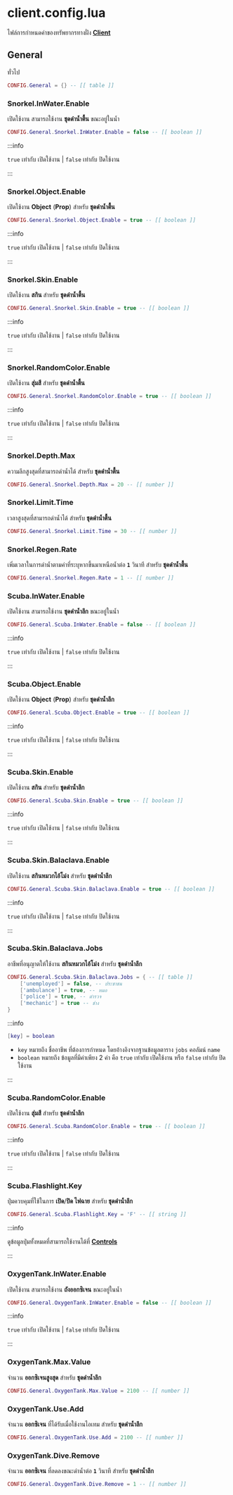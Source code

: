 # client.config.lua

ไฟล์การกำหนดค่าของทรัพยากรทางฝั่ง **[Client](https://en.wikipedia.org/wiki/Client-side)**

## General

ทั่วไป

```lua title="บรรทัดที่ 11"
CONFIG.General = {} -- [[ table ]]
```

### Snorkel.InWater.Enable

เปิดใช้งาน สามารถใช้งาน **ชุดดำน้ำตื้น** ขณะอยู่ในน้ำ

```lua title="บรรทัดที่ 14"
CONFIG.General.Snorkel.InWater.Enable = false -- [[ boolean ]]
```

:::info

`true` เท่ากับ เปิดใช้งาน | `false` เท่ากับ ปิดใช้งาน

:::

### Snorkel.Object.Enable

เปิดใช้งาน **Object** (**Prop**) สำหรับ **ชุดดำน้ำตื้น**

```lua title="บรรทัดที่ 18"
CONFIG.General.Snorkel.Object.Enable = true -- [[ boolean ]]
```

:::info

`true` เท่ากับ เปิดใช้งาน | `false` เท่ากับ ปิดใช้งาน

:::

### Snorkel.Skin.Enable

เปิดใช้งาน **สกิน** สำหรับ **ชุดดำน้ำตื้น**

```lua title="บรรทัดที่ 22"
CONFIG.General.Snorkel.Skin.Enable = true -- [[ boolean ]]
```

:::info

`true` เท่ากับ เปิดใช้งาน | `false` เท่ากับ ปิดใช้งาน

:::

### Snorkel.RandomColor.Enable

เปิดใช้งาน **สุ่มสี** สำหรับ **ชุดดำน้ำตื้น**

```lua title="บรรทัดที่ 26"
CONFIG.General.Snorkel.RandomColor.Enable = true -- [[ boolean ]]
```

:::info

`true` เท่ากับ เปิดใช้งาน | `false` เท่ากับ ปิดใช้งาน

:::

### Snorkel.Depth.Max

ความลึกสูงสุดที่สามารถดำน้ำได้ สำหรับ **ชุดดำน้ำตื้น**

```lua title="บรรทัดที่ 30"
CONFIG.General.Snorkel.Depth.Max = 20 -- [[ number ]]
```

### Snorkel.Limit.Time

เวลาสูงสุดที่สามารถดำน้ำได้ สำหรับ **ชุดดำน้ำตื้น**

```lua title="บรรทัดที่ 34"
CONFIG.General.Snorkel.Limit.Time = 30 -- [[ number ]]
```

### Snorkel.Regen.Rate

เพิ่มเวลาในการดำน้ำตามค่าที่ระบุหากขึ้นมาเหนือน้ำต่อ **`1`** วินาที สำหรับ **ชุดดำน้ำตื้น**

```lua title="บรรทัดที่ 38"
CONFIG.General.Snorkel.Regen.Rate = 1 -- [[ number ]]
```

### Scuba.InWater.Enable

เปิดใช้งาน สามารถใช้งาน **ชุดดำน้ำลึก** ขณะอยู่ในน้ำ

```lua title="บรรทัดที่ 44"
CONFIG.General.Scuba.InWater.Enable = false -- [[ boolean ]]
```

:::info

`true` เท่ากับ เปิดใช้งาน | `false` เท่ากับ ปิดใช้งาน

:::

### Scuba.Object.Enable

เปิดใช้งาน **Object** (**Prop**) สำหรับ **ชุดดำน้ำลึก**

```lua title="บรรทัดที่ 48"
CONFIG.General.Scuba.Object.Enable = true -- [[ boolean ]]
```

:::info

`true` เท่ากับ เปิดใช้งาน | `false` เท่ากับ ปิดใช้งาน

:::

### Scuba.Skin.Enable

เปิดใช้งาน **สกิน** สำหรับ **ชุดดำน้ำลึก**

```lua title="บรรทัดที่ 52"
CONFIG.General.Scuba.Skin.Enable = true -- [[ boolean ]]
```

:::info

`true` เท่ากับ เปิดใช้งาน | `false` เท่ากับ ปิดใช้งาน

:::

### Scuba.Skin.Balaclava.Enable

เปิดใช้งาน **สกินหมวกไอ้โม่ง** สำหรับ **ชุดดำน้ำลึก**

```lua title="บรรทัดที่ 54"
CONFIG.General.Scuba.Skin.Balaclava.Enable = true -- [[ boolean ]]
```

:::info

`true` เท่ากับ เปิดใช้งาน | `false` เท่ากับ ปิดใช้งาน

:::

### Scuba.Skin.Balaclava.Jobs

อาชีพที่อนุญาตให้ใช้งาน **สกินหมวกไอ้โม่ง** สำหรับ **ชุดดำน้ำลึก**

```lua title="บรรทัดที่ 55"
CONFIG.General.Scuba.Skin.Balaclava.Jobs = { -- [[ table ]]
    ['unemployed'] = false, -- ประชาชน
    ['ambulance'] = true, -- หมอ
    ['police'] = true, -- ตำรวจ
    ['mechanic'] = true -- ช่าง
}
```

:::info

```lua
[key] = boolean
```

- `key` หมายถึง ชื่ออาชีพ ที่ต้องการกำหนด โดยอ้างอิงจากฐานข้อมูลตาราง `jobs` คอลัมน์ `name`<br/>
- `boolean` หมายถึง ข้อมูลที่มีค่าเพียง 2 ค่า คือ `true` เท่ากับ เปิดใช้งาน หรือ `false` เท่ากับ ปิดใช้งาน

:::

### Scuba.RandomColor.Enable

เปิดใช้งาน **สุ่มสี** สำหรับ **ชุดดำน้ำลึก**

```lua title="บรรทัดที่ 65"
CONFIG.General.Scuba.RandomColor.Enable = true -- [[ boolean ]]
```

:::info

`true` เท่ากับ เปิดใช้งาน | `false` เท่ากับ ปิดใช้งาน

:::

### Scuba.Flashlight.Key

ปุ่มควบคุมที่ใช้ในการ **เปิด**/**ปิด ไฟฉาย** สำหรับ **ชุดดำน้ำลึก**

```lua title="บรรทัดที่ 69"
CONFIG.General.Scuba.Flashlight.Key = 'F' -- [[ string ]]
```

:::info

ดูข้อมูลปุ่มทั้งหมดที่สามารถใช้งานได้ที่ **[Controls](https://docs.fivem.net/docs/game-references/controls/#controls)**

:::

### OxygenTank.InWater.Enable

เปิดใช้งาน สามารถใช้งาน **ถังออกซิเจน** ขณะอยู่ในน้ำ

```lua title="บรรทัดที่ 75"
CONFIG.General.OxygenTank.InWater.Enable = false -- [[ boolean ]]
```

:::info

`true` เท่ากับ เปิดใช้งาน | `false` เท่ากับ ปิดใช้งาน

:::

### OxygenTank.Max.Value

จำนวน **ออกซิเจนสูงสุด** สำหรับ **ชุดดำน้ำลึก**

```lua title="บรรทัดที่ 79"
CONFIG.General.OxygenTank.Max.Value = 2100 -- [[ number ]]
```

### OxygenTank.Use.Add

จำนวน **ออกซิเจน** ที่ได้รับเมื่อใช้งานไอเทม สำหรับ **ชุดดำน้ำลึก**

```lua title="บรรทัดที่ 83"
CONFIG.General.OxygenTank.Use.Add = 2100 -- [[ number ]]
```

### OxygenTank.Dive.Remove

จำนวน **ออกซิเจน** ที่ลดลงขณะดำน้ำต่อ **`1`** วินาที สำหรับ **ชุดดำน้ำลึก**

```lua title="บรรทัดที่ 87"
CONFIG.General.OxygenTank.Dive.Remove = 1 -- [[ number ]]
```
